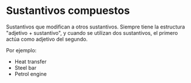 # Sustantivos compuestos

Sustantivos que modifican a otros sustantivos. Siempre tiene la estructura "adjetivo + sustantivo", y cuando se utilizan dos sustantivos, el primero actúa como adjetivo del segundo.

Por ejemplo:

- Heat transfer
- Steel bar
- Petrol engine
